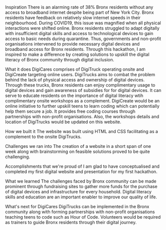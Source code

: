 Inspiration
There is an alarming rate of 38% Bronx residents without any access to broadband internet despite being part of New York City. Bronx residents have feedback on relatively slow internet speeds in their neighbourhood. During COVID19, this issue was magnified when all physical interactions were shifted online. Bronx residents struggled to adapt digitally with insufficient digital skills and access to technological devices to gain access to basic needs during quarantine. Thus, governments and non-profit organisations intervened to provide necessary digital devices and broadband access for Bronx residents. Through this hackathon, I am inspired to make a difference by creating solutions to upskill the digital literacy of Bronx community through digital inclusion.

What it does
DigiCares comprises of DigiTruck operating onsite and DigiCreate targeting online users. DigiTrucks aims to combat the problem behind the lack of physical access and ownership of digital devices. Through these trucks, Bronx residents can enjoy complimentary usage to digital devices and gain awareness of subsidies for for digital devices. It can serve to educate residents on the importance of digital literacy wtih complimentary onsite workshops as a complement. DigiCreate would be an online initiative to further upskill teens to learn coding which can potentially help them secure a job. It provides free coding courses through partnerships with non-profit organisations. Also, the workshops details and location of DigiTrucks would be updated on this website.

How we built it
The website was built using HTML and CSS facilitating as a complement to the onsite DigiTrucks.

Challenges we ran into
The creation of a website in a short span of one week along with brainstorming on feasible solutions proved to be quite challenging.

Accomplishments that we're proud of
I am glad to have conceptualised and completed my first digital website and presentation for my first hackathon.

What we learned
The challenges faced by Bronx community can be made prominent through fundraising sites to gather more funds for the purchase of digital devices and infrastructure for every household. Digital literacy skills and education are an important enabler to improve our quality of life.

What's next for DigiCares
DigiTrucks can be implemented in the Bronx community along with forming partnerships with non-profit organisations teaching teens to code such as Hour of Code. Volunteers would be required as trainers to guide Bronx residents through their digital journey.
